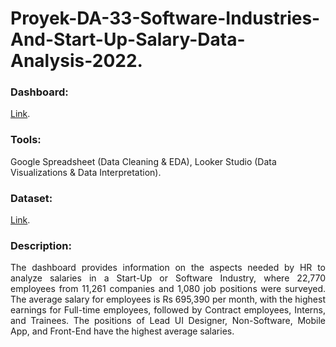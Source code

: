 # Proyek-DA-33-Software-Industries-And-Start-Up-Salary-Data-Analysis-2022.
### Dashboard: 
[Link](https://lookerstudio.google.com/u/0/reporting/7a1505c9-08ad-4c02-a977-7454c81603ac/page/1KLAE).
### Tools:
Google Spreadsheet (Data Cleaning & EDA), Looker Studio (Data Visualizations & Data Interpretation).
### Dataset: 
[Link](https://www.kaggle.com/datasets/iamsouravbanerjee/software-professional-salaries-2022?select=Software_Professional_Salaries.csv).
### Description: 
<p align="justify"> The dashboard provides information on the aspects needed by HR to analyze salaries in a Start-Up or Software Industry, where 22,770 employees from 11,261 companies and 1,080 job positions were surveyed. The average salary for employees is Rs 695,390 per month, with the highest earnings for Full-time employees, followed by Contract employees, Interns, and Trainees. The positions of Lead UI Designer, Non-Software, Mobile App, and Front-End have the highest average salaries. </p>
